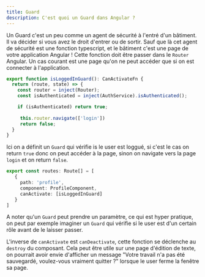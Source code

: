 ```yaml
---
title: Guard
description: C'est quoi un Guard dans Angular ?
---
```


Un Guard c'est un peu comme un agent de sécurité à l'entré d'un bâtiment. Il va décider si vous avez le droit d'entrer ou de sortir. Sauf que là cet agent de sécurité est une fonction typescript, et le bâtiment c'est une page de votre application Angular ! Cette fonction doit être passer dans le `Router` Angular. Un cas courant est une page qu'on ne peut accéder que si on est connecter à l'application. 

```typescript
export function isLoggedInGuard(): CanActivateFn {
  return (route, state) => {
    const router = inject(Router);
    const isAuthenticated = inject(AuthService).isAuthenticated();

    if (isAuthenticated) return true;
    
     this.router.navigate(['login'])
     return false;
  }
}  
```
Ici on a définit un `Guard` qui vérifie is le user est loggué, si c'est le cas on return `true` donc on peut accéder à la page, sinon on navigate vers la page `login` et on return `false`.

```typescript
export const routes: Route[] = [
   { 
     path: 'profile',
     component: ProfileComponent,
     canActivate: [isLoggedInGuard]
   }
]
```

A noter qu'un `Guard` peut prendre un paramètre, ce qui est hyper pratique, on peut par exemple imaginer un `Guard` qui vérifie si le user est d'un certain rôle avant de le laisser passer.

L'inverse de `canActivate` est `canDeactivate`, cette fonction se déclenche au `destroy` du composant. Cela peut être utile sur une page d'édition de texte, on pourrait avoir envie d'afficher un message "Votre travail n'a pas été sauvegardé, voulez-vous vraiment quitter ?" lorsque le user ferme la fenêtre sa page.